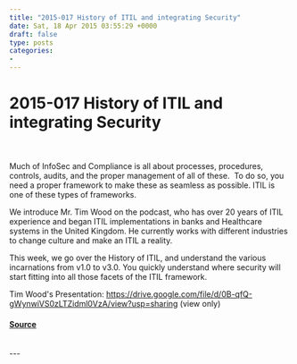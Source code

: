 ```yaml
---
title: "2015-017 History of ITIL and integrating Security"
date: Sat, 18 Apr 2015 03:55:29 +0000
draft: false
type: posts
categories: 
- 
---
```

# 2015-017 History of ITIL and integrating Security

<br/>

<br/>
Much of InfoSec and Compliance is all about processes, procedures, controls, audits, and the proper management of all of these.  To do so, you need a proper framework to make these as seamless as possible. ITIL is one of these types of frameworks.

We introduce Mr. Tim Wood on the podcast, who has over 20 years of ITIL experience and began ITIL implementations in banks and Healthcare systems in the United Kingdom. He currently works with different industries to change culture and make an ITIL a reality.

This week, we go over the History of ITIL, and understand the various incarnations from v1.0 to v3.0. You quickly understand where security will start fitting into all those facets of the ITIL framework.

Tim Wood's Presentation: https://drive.google.com/file/d/0B-qfQ-gWynwiVS0zLTZidml0VzA/view?usp=sharing (view only)

#### [Source](https://traffic.libsyn.com/secure/brakeingsecurity/2015-017_ITIL_and_infosec.mp3)

<br/>
---
